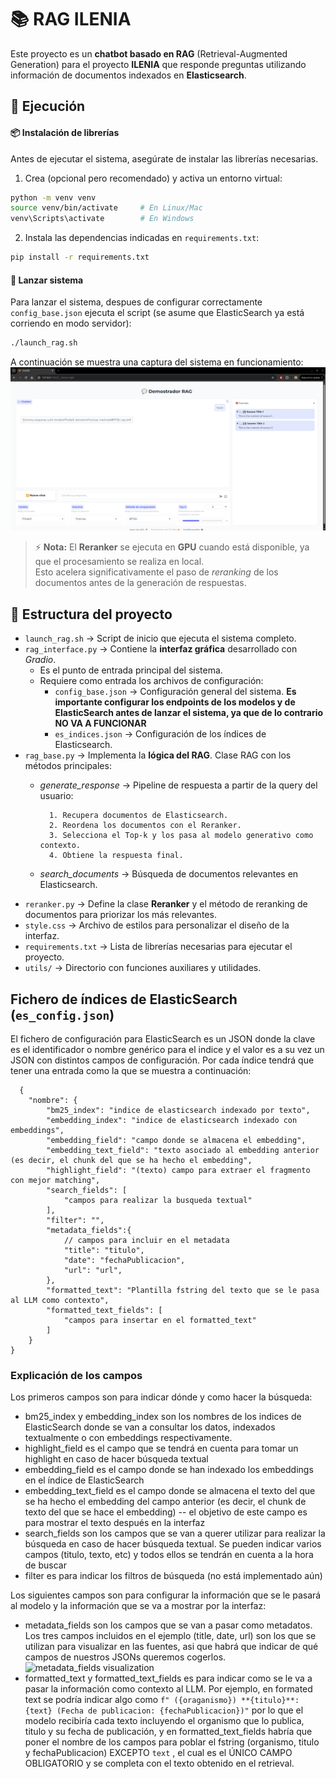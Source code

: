 # 📚 RAG ILENIA

Este proyecto es un **chatbot basado en RAG** (Retrieval-Augmented Generation) para el proyecto **ILENIA** que responde preguntas utilizando información de documentos indexados en **Elasticsearch**.  


## 🚀 Ejecución

#### 📦 Instalación de librerías

Antes de ejecutar el sistema, asegúrate de instalar las librerías necesarias.  
1. Crea (opcional pero recomendado) y activa un entorno virtual:
```bash
python -m venv venv
source venv/bin/activate     # En Linux/Mac
venv\Scripts\activate        # En Windows
```

2. Instala las dependencias indicadas en ``requirements.txt``:
```bash
pip install -r requirements.txt
```

#### 🚀 Lanzar sistema
Para lanzar el sistema, despues de configurar correctamente `config_base.json` ejecuta el script (se asume que ElasticSearch ya está corriendo en modo servidor):

```bash
./launch_rag.sh
```
A continuación se muestra una captura del sistema en funcionamiento:
![Captura de la interfaz](screenshot.png)

> ⚡ **Nota:** El **Reranker** se ejecuta en **GPU** cuando está disponible, ya que el procesamiento se realiza en local.  
> Esto acelera significativamente el paso de *reranking* de los documentos antes de la generación de respuestas.



## 📂 Estructura del proyecto
- `launch_rag.sh` → Script de inicio que ejecuta el sistema completo.
- `rag_interface.py` → Contiene la **interfaz gráfica** desarrollado con *Gradio*. 
  - Es el punto de entrada principal del sistema.
  - Requiere como entrada los archivos de configuración:
    - `config_base.json` → Configuración general del sistema. **Es importante configurar los endpoints de los modelos y de ElasticSearch antes de lanzar el sistema, ya que de lo contrario NO VA A FUNCIONAR**
    - `es_indices.json` → Configuración de los índices de Elasticsearch.
- `rag_base.py` → Implementa la **lógica del RAG**. Clase RAG con los métodos principales:
    - *generate_response* → Pipeline de respuesta a partir de la query del usuario:

            1. Recupera documentos de Elasticsearch.  
            2. Reordena los documentos con el Reranker.  
            3. Selecciona el Top-k y los pasa al modelo generativo como contexto.  
            4. Obtiene la respuesta final.  
    - *search_documents* → Búsqueda de documentos relevantes en Elasticsearch.
- `reranker.py` → Define la clase **Reranker** y el método de reranking de documentos para priorizar los más relevantes.
- `style.css` → Archivo de estilos para personalizar el diseño de la interfaz.
- `requirements.txt` → Lista de librerías necesarias para ejecutar el proyecto.
- `utils/` → Directorio con funciones auxiliares y utilidades.


## Fichero de índices de ElasticSearch (`es_config.json`)
El fichero de configuración para ElasticSearch es un JSON donde la clave es el identificador o nombre genérico para el indice y el valor es a su vez un JSON con distintos campos de configuración. Por cada índice tendrá que tener una entrada como la que se muestra a continuación:

      {
        "nombre": {
            "bm25_index": "indice de elasticsearch indexado por texto",
            "embedding_index": "indice de elasticsearch indexado con embeddings",
			"embedding_field": "campo donde se almacena el embedding",
			"embedding_text_field": "texto asociado al embedding anterior (es decir, el chunk del que se ha hecho el embedding",
            "highlight_field": "(texto) campo para extraer el fragmento con mejor matching",
            "search_fields": [
                "campos para realizar la busqueda textual"
            ],
            "filter": "",
            "metadata_fields":{ 
	            // campos para incluir en el metadata
                "title": "titulo",
                "date": "fechaPublicacion",
                "url": "url",
            },  
            "formatted_text": "Plantilla fstring del texto que se le pasa al LLM como contexto",
            "formatted_text_fields": [
                "campos para insertar en el formatted_text"
            ] 
        }
    }

### Explicación de los campos


Los primeros campos son para indicar dónde y como hacer la búsqueda:
 - bm25_index y embedding_index son los nombres de los indices de ElasticSearch donde se van a consultar los datos, indexados textualmente o con embeddings respectivamente.
 - highlight_field es el campo que se tendrá en cuenta para tomar un highlight en caso de hacer búsqueda textual
 - embedding_field  es el campo donde se han indexado los embeddings en el índice de ElasticSearch
 - embedding_text_field es el campo donde se almacena el texto del que se ha hecho el embedding del campo anterior (es decir, el chunk de texto del que se hace el embedding) -- el objetivo de este campo es para mostrar el texto después en la interfaz
 - search_fields son los campos que se van a querer utilizar para realizar la búsqueda en caso de hacer búsqueda textual. Se pueden indicar varios campos (titulo, texto, etc) y todos ellos se tendrán en cuenta a la hora de buscar
 - filter es para indicar los filtros de búsqueda (no está implementado aún)

Los siguientes campos son para configurar la información que se le pasará al modelo y la información que se va a mostrar por la interfaz:
 - metadata_fields son los campos que se van a pasar como metadatos. Los tres campos incluidos en el ejemplo (title, date, url) son los que se utilizan para visualizar en las fuentes, asi que habrá que indicar de qué campos de nuestros JSONs queremos cogerlos.
 ![metadata_fields visualization](https://i.ibb.co/fVbTy2Fh/example.png)
 - formatted_text y formatted_text_fields es para indicar como se le va a pasar la información como contexto al LLM. Por ejemplo, en formated text se podría indicar algo como `f" ({oraganismo}) **{titulo}**: {text} (Fecha de publicacion: {fechaPublicacion})"` por lo que el modelo recibiría cada texto incluyendo el organismo que lo publica, titulo y su fecha de publicación, y en formatted_text_fields habría que poner el nombre de los campos para poblar el fstring (organismo, titulo y fechaPublicacion) EXCEPTO `text` , el cual es el ÚNICO CAMPO OBLIGATORIO y se completa con el texto obtenido en el retrieval.
